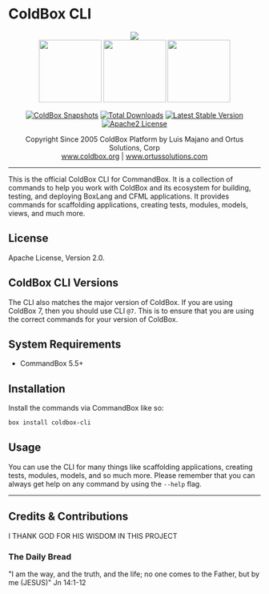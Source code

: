 # ColdBox CLI

<p align="center">
	<img src="https://www.ortussolutions.com/__media/coldbox-185-logo.png">
	<br>
	<img src="https://www.ortussolutions.com/__media/wirebox-185.png" height="125">
	<img src="https://www.ortussolutions.com/__media/cachebox-185.png" height="125" >
	<img src="https://www.ortussolutions.com/__media/logbox-185.png"  height="125">
</p>

<p align="center">
	<a href="https://github.com/coldbox/coldbox-cli/actions/workflows/snapshot.yml"><img src="https://github.com/coldbox/coldbox-cli/actions/workflows/snapshot.yml/badge.svg" alt="ColdBox Snapshots" /></a>
	<a href="https://forgebox.io/view/coldbox-cli"><img src="https://forgebox.io/api/v1/entry/coldbox-cli/badges/downloads" alt="Total Downloads" /></a>
	<a href="https://forgebox.io/view/coldbox-cli"><img src="https://forgebox.io/api/v1/entry/coldbox-cli/badges/version" alt="Latest Stable Version" /></a>
	<a href="https://forgebox.io/view/coldbox-cli"><img src="https://img.shields.io/badge/License-Apache2-brightgreen" alt="Apache2 License" /></a>
</p>

<p align="center">
	Copyright Since 2005 ColdBox Platform by Luis Majano and Ortus Solutions, Corp
	<br>
	<a href="https://www.coldbox.org">www.coldbox.org</a> |
	<a href="https://www.ortussolutions.com">www.ortussolutions.com</a>
</p>

----

This is the official ColdBox CLI for CommandBox.  It is a collection of commands to help you work with ColdBox and its ecosystem for building, testing, and deploying BoxLang and CFML applications.  It provides commands for scaffolding applications, creating tests, modules, models, views, and much more.

## License

Apache License, Version 2.0.

## ColdBox CLI Versions

The CLI also matches the major version of ColdBox.  If you are using ColdBox 7, then you should use CLI `@7`.  This is to ensure that you are using the correct commands for your version of ColdBox.

## System Requirements

- CommandBox 5.5+

## Installation

Install the commands via CommandBox like so:

```bash
box install coldbox-cli
```

## Usage

You can use the CLI for many things like scaffolding applications, creating tests, modules, models, and so much more.  Please remember that you can always get help on any command by using the `--help` flag.

----

## Credits & Contributions

I THANK GOD FOR HIS WISDOM IN THIS PROJECT

### The Daily Bread

"I am the way, and the truth, and the life; no one comes to the Father, but by me (JESUS)" Jn 14:1-12
